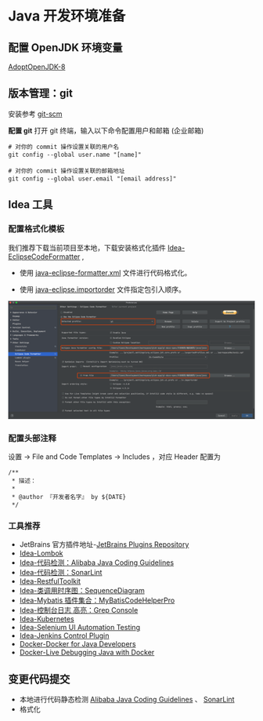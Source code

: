# Java 开发环境准备

## 配置 OpenJDK 环境变量
[AdoptOpenJDK-8](https://adoptopenjdk.net/)

## 版本管理：git
安装参考 [git-scm](https://git-scm.com/download)

**配置 git**
打开 git 终端，输入以下命令配置用户和邮箱 (企业邮箱)
```
# 对你的 commit 操作设置关联的用户名
git config --global user.name "[name]"

# 对你的 commit 操作设置关联的邮箱地址
git config --global user.email "[email address]"
```

## Idea 工具

### 配置格式化模板
我们推荐下载当前项目至本地，下载安装格式化插件 [Idea-EclipseCodeFormatter](https://plugins.jetbrains.com/plugin/index?xmlId=EclipseCodeFormatter) , 

- 使用 [java-eclipse-formatter.xml](java-eclipse-formatter.xml) 文件进行代码格式化。

- 使用 [java-eclipse.importorder](java-eclipse.importorder) 文件指定包引入顺序。

![EclipseCodeFormatter](../../../_images/EclipseCodeFormatter.png)

### 配置头部注释
设置 -> File and Code Templates -> Includes ，对应 Header 配置为
```
/**
 * 描述：
 *
 * @author 『开发者名字』 by ${DATE}
 */
```
### 工具推荐
- JetBrains 官方插件地址-[JetBrains Plugins Repository](https://plugins.jetbrains.com/)
- [Idea-Lombok](https://plugins.jetbrains.com/plugin/6317-lombok)
- [Idea-代码检测：Alibaba Java Coding Guidelines](https://plugins.jetbrains.com/plugin/10046-alibaba-java-coding-guidelines)
- [Idea-代码检测：SonarLint](https://plugins.jetbrains.com/plugin/7973-sonarlint)
- [Idea-RestfulToolkit](https://plugins.jetbrains.com/plugin/10292-restfultoolkit)
- [Idea-类调用时序图：SequenceDiagram](https://plugins.jetbrains.com/plugin/8286-sequencediagram/)
- [Idea-Mybatis 插件集合：MyBatisCodeHelperPro](https://plugins.jetbrains.com/plugin/9837-mybatiscodehelperpro)
- [Idea-控制台日志 高亮：Grep Console](https://plugins.jetbrains.com/plugin/7125-grep-console/)
- [Idea-Kubernetes](https://plugins.jetbrains.com/plugin/10485-kubernetes)
- [Idea-Selenium UI Automation Testing](https://plugins.jetbrains.com/plugin/13691-selenium-ui-automation-testing)
- [Idea-Jenkins Control Plugin](https://plugins.jetbrains.com/plugin/6110-jenkins-control-plugin)
- [Docker-Docker for Java Developers](https://github.com/docker/labs/tree/master/developer-tools/java)
- [Docker-Live Debugging Java with Docker](https://github.com/docker/labs/tree/master/developer-tools/java-debugging)

## 变更代码提交
- 本地进行代码静态检测 [Alibaba Java Coding Guidelines](https://plugins.jetbrains.com/plugin/10046-alibaba-java-coding-guidelines) 、 [SonarLint](https://plugins.jetbrains.com/plugin/7973-sonarlint)
- 格式化 
